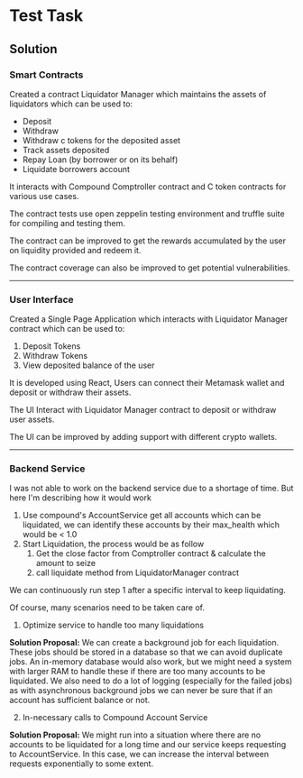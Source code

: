 # Test Task


## Solution

### Smart Contracts

Created a contract Liquidator Manager which maintains the assets of liquidators which can be used to:

- Deposit
- Withdraw
- Withdraw c tokens for the deposited asset
- Track assets deposited
- Repay Loan (by borrower or on its behalf)
- Liquidate borrowers account

It interacts with Compound Comptroller contract and C token contracts for various use cases.

The contract tests use open zeppelin testing environment and truffle suite for compiling and testing them.

The contract can be improved to get the rewards accumulated by the user on liquidity provided and redeem it.

The contract coverage can also be improved to get potential vulnerabilities.

---
### User Interface

Created a Single Page Application which interacts with Liquidator Manager contract which can be used to:
1. Deposit Tokens
2. Withdraw Tokens
3. View deposited balance of the user

It is developed using React, Users can connect their Metamask wallet and deposit or withdraw their assets.

The UI Interact with Liquidator Manager contract to deposit or withdraw user assets.

The UI can be improved by  adding support with different crypto wallets.

---
### Backend Service

I was not able to work on the backend service due to a shortage of time. But here I'm describing how it would work

1. Use compound's AccountService get all accounts which can be liquidated, we can identify these accounts by their max_health which would be < 1.0
2. Start Liquidation, the process would be as follow
    1. Get the close factor from Comptroller contract & calculate the amount to seize
    2. call liquidate method from LiquidatorManager contract

We can continuously run step 1 after a specific interval to keep liquidating.

Of course, many scenarios need to be taken care of.
1. Optimize service to handle too many liquidations

**Solution Proposal:** We can create a background job for each liquidation. These jobs should be stored in a database so that we can avoid duplicate jobs. An in-memory database would also work, but we might need a system with larger RAM to handle these if there are too many accounts to be liquidated. We also need to do a lot of logging (especially for the failed jobs) as with asynchronous background jobs we can never be sure that if an account has sufficient balance or not.

2. In-necessary calls to Compound Account Service

**Solution Proposal:** We might run into a situation where there are no accounts to be liquidated for a long time and our service keeps requesting to AccountService. In this case, we can increase the interval between requests exponentially to some extent.
